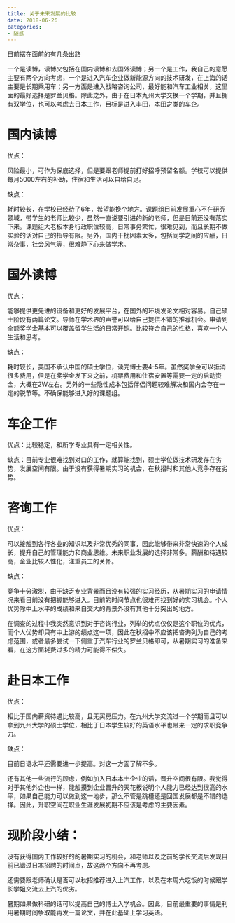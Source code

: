 ```yaml
---
title: 关于未来发展的比较
date: 2018-06-26
categories:
- 随感
---
```


目前摆在面前的有几条出路

一个是读博，读博又包括在国内读博和去国外读博；另一个是工作，我自己的意愿主要有两个方向考虑，一个是进入汽车企业做新能源方向的技术研发，在上海的话主要是长期乘用车；另一方面是进入战略咨询公司，最好能和汽车工业相关，这里面的最好选择是罗兰贝格。除此之外，由于在日本九州大学交换一个学期，并且拥有双学位，也可以考虑去日本工作，目标是进入丰田，本田之类的车企。

# 国内读博

优点：

风险最小，可作为保底选择，但是要跟老师提前打好招呼预留名额。学校可以提供每月5000左右的补助，住宿和生活可以自给自足。

缺点：

耗时较长，在学校已经待了6年，希望能换个地方。课题组目前发展重心不在研究领域，带学生的老师比较少，虽然一直说要引进的新的老师，但是目前还没有落实下来。课题组大老板本身行政职位较高，日常事务繁忙，很难见到，而且长期不做实验的话对自己的指导有限。另外，国内干扰因素太多，包括同学之间的应酬，日常杂事，社会风气等，很难静下心来做学术。

# 国外读博

优点：

能够提供更先进的设备和更好的发展平台，在国外的环境发论文相对容易。自己硕士阶段有两篇论文。导师在学术界的声誉可以给自己提供不错的推荐机会。申请到全额奖学金基本可以覆盖留学生活的日常开销。比较符合自己的性格，喜欢一个人生活和思考。

缺点：

耗时较长，美国不承认中国的硕士学位，读完博士要4-5年。虽然奖学金可以抵消很多费用，但是在奖学金发下来之前，机票费用和住宿安置等需要一定的启动资金，大概在2W左右。另外的一些隐性成本包括伴侣问题较难解决和国内会存在一定的脱节等。不确保能够进入好的课题组。

# 车企工作

优点：比较稳定，和所学专业具有一定相关性。

缺点：目前专业很难找到对口的工作，就算能找到，硕士学位做技术研发存在劣势，发展空间有限。由于没有获得暑期实习的机会，在秋招时和其他人竞争存在劣势。

# 咨询工作

优点：

可以接触到各行各业的知识以及非常优秀的同事，因此能够带来非常快速的个人成长，提升自己的管理能力和商业思维。未来职业发展的选择非常多。薪酬和待遇较高，企业比较人性化，注重员工的关怀。

缺点：

竞争十分激烈，由于缺乏专业背景而且没有较强的实习经历，从暑期实习的申请情况来看目前没有把握能够进入。目前的时间节点也很难再找到好的实习机会。个人优势除中上水平的成绩和来自交大的背景外没有其他十分突出的地方。

在调查的过程中我突然意识到对于咨询行业，列举的优点仅仅是这个职位的优点，而个人优势却只有中上游的绩点这一项，因此在秋招中不应该把咨询列为自己的考虑范围，或者最多尝试一下侧重于汽车行业的罗兰贝格即可，从暑期实习的准备来看，在这方面耗费过多的精力可能得不偿失。

# 赴日本工作

优点：

相比于国内薪资待遇比较高，且无买房压力。在九州大学交流过一个学期而且可以拿到九州大学的硕士学位，相比于日本学生较好的英语水平也带来一定的求职竞争力。

缺点：

目前日语水平还需要进一步提高。对这一方面了解不多。

还有其他一些流行的顾虑，例如加入日本本土企业的话，晋升空间很有限。我觉得对于其他外企也一样，能触摸到企业晋升的天花板说明个人能力已经达到很高的水平，如果自己能力可以做到这一地步，那么不管是跳槽还是回国发展都是不错的选择。因此，升职空间在职业生涯发展初期不应该是考虑的主要因素。


# 现阶段小结：

没有获得国内工作较好的的暑期实习的机会，和老师以及之前的学长交流后发现目前已错过日本招聘的时间点，故这两个方向不再考虑。

还需要跟老师确认是否可以秋招推荐进入上汽工作，以及在本周六吃饭的时候跟学长学姐交流去上汽的优劣。

暑期如果做科研的话可以提高自己的博士入学机会。因此，目前最重要的事情是利用暑期时间争取能再发一篇论文，并在此基础上学习英语。